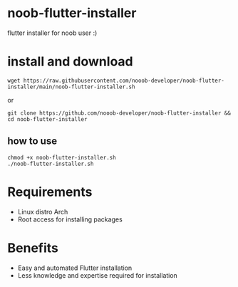 # noob-flutter-installer
flutter installer for noob user :)
# install and download
```
wget https://raw.githubusercontent.com/nooob-developer/noob-flutter-installer/main/noob-flutter-installer.sh
```
or
```
git clone https://github.com/nooob-developer/noob-flutter-installer && cd noob-flutter-installer 
```
## how to use
```
chmod +x noob-flutter-installer.sh
./noob-flutter-installer.sh
```
# Requirements

- Linux distro Arch
- Root access for installing packages

# Benefits

- Easy and automated Flutter installation
- Less knowledge and expertise required for installation

